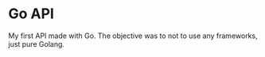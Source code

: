# Go API
My first API made with Go.
The objective was to not to use any frameworks, just pure Golang.
